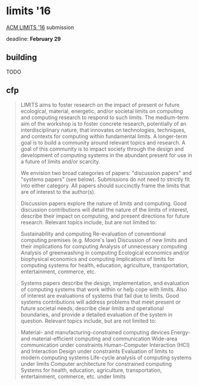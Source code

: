 # limits '16

[ACM LIMITS '16](http://acmlimits.org/2016/) submission

deadline: **February 29**

## building

TODO

## cfp

> LIMITS aims to foster research on the impact of present or future ecological, material, energetic, and/or societal limits on computing and computing research to respond to such limits. The medium-term aim of the workshop is to foster concrete research, potentially of an interdisciplinary nature, that innovates on technologies, techniques, and contexts for computing within fundamental limits. A longer-term goal is to build a community around relevant topics and research. A goal of this community is to impact society through the design and development of computing systems in the abundant present for use in a future of limits and/or scarcity.
>
> We envision two broad categories of papers: "discussion papers" and "systems papers" (see below). Submissions do not need to strictly fit into either category. All papers should succinctly frame the limits that are of interest to the author(s).
>
> Discussion papers explore the nature of limits and computing. Good discussion contributions will detail the nature of the limits of interest, describe their impact on computing, and present directions for future research. Relevant topics include, but are not limited to:
>
> Sustainability and computing
> Re-evaluation of conventional computing premises (e.g. Moore's law)
> Discussion of new limits and their implications for computing
> Analysis of unnecessary computing
> Analysis of greenwashing in computing
> Ecological economics and/or biophysical economics and computing
> Implications of limits for computing systems for health, education, agriculture, transportation, entertainment, commerce, etc.
>
> Systems papers describe the design, implementation, and evaluation of computing systems that work within or help cope with limits. Also of interest are evaluations of systems that fail due to limits. Good systems contributions will address problems that meet present or future societal needs, describe clear limits and operational boundaries, and provide a detailed evaluation of the system in question. Relevant topics include, but are not limited to:
>
> Material- and manufacturing-constrained computing devices
> Energy- and material-efficient computing and communication
> Wide-area communication under constraints
> Human-Computer Interaction (HCI) and Interaction Design under constraints
> Evaluation of limits to modern computing systems
> Life-cycle analysis of computing systems under limits
> Computer architecture for constrained computing
> Systems for health, education, agriculture, transportation, entertainment, commerce, etc. under limits

